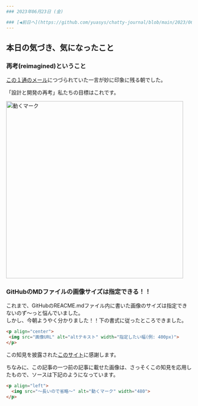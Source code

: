 ```yaml
---
### 2023年06月23日 (金)

### [◀️前日へ](https://github.com/yuasys/chatty-journal/blob/main/2023/06/2023-06-22.md)&emsp;&emsp;&emsp;&emsp;[翌日へ▶️](https://github.com/yuasys/chatty-journal/blob/main/2023/06/2023-06-24.md)
---
```


## 本日の気づき、気になったこと

### 再考(reimagined)ということ

[この１通のメール](https://mail.google.com/mail/u/0/?tab=om#search/Everything+we+announced+at+Config+2023/WhctKKXxCwRdRZNdnsRlZQzhzvfLgJkWqBNKhbNZgjCKLbVWZQDqXJQFlXLjztLKGrdZRtg)につづられていた一言が妙に印象に残る朝でした。  

「設計と開発の再考」私たちの目標はこれです。

<p align="left">
  <img src="https://ci4.googleusercontent.com/proxy/K_8vE8091fK97cP8Cu_ExnFVqdKcYhsAwGl22Bhr82GULIOKkd9FLakQlCnp-zLm-th7pByMAYcW7PTj13VeOfUbPCsFnsN6eSgwaPeECqRhdL1neL1RpMwLdP8=s0-d-e1-ft#https://static.figma.com/uploads/924d3f6fb144dcc53a8b68aa7058e86a2e12fa95)https://ci4.googleusercontent.com/proxy/K_8vE8091fK97cP8Cu_ExnFVqdKcYhsAwGl22Bhr82GULIOKkd9FLakQlCnp-zLm-th7pByMAYcW7PTj13VeOfUbPCsFnsN6eSgwaPeECqRhdL1neL1RpMwLdP8=s0-d-e1-ft#https://static.figma.com/uploads/924d3f6fb144dcc53a8b68aa7058e86a2e12fa95" alt="動くマーク" width="480">
</p>

 ### GitHubのMDファイルの画像サイズは指定できる！！

 これまで、GitHubのREACME.mdファイル内に書いた画像のサイズは指定できないのず～っと悩んでいました。  
 しかし、今朝ようやく分かりました！！下の書式に従ったところできました。

 ```markdown
<p align="center">
  <img src="画像URL" alt="altテキスト" width="指定したい幅(例: 400px)">
</p>
```

この知見を披露された[このサイト](https://shinshin86.hateblo.jp/entry/2021/09/12/084848#:~:text=image%20resize%20in%20github%20flavored%20markdown.%20%C2%B7%20GitHub,%3C%2Fp%3E%20%E2%80%BB%E3%81%A1%E3%81%AA%E3%81%BF%E3%81%AB%20p%20%E3%82%BF%E3%82%B0%E3%81%AB%E4%BB%98%E3%81%84%E3%81%A6%E3%81%84%E3%82%8B%20align%3D%22center%22%20%E3%81%AF%20text-align%3Acenter%3B%20%E3%81%A8%E5%90%8C%E3%81%98%E3%82%82%E3%81%AE%E3%80%82)に感謝します。  

ちなみに、この記事の一つ前の記事に載せた画像は、さっそくこの知見を応用したもので、ソースは下記のようになっています。

```markdown
<p align="left">
  <img src="～長いので省略～" alt="動くマーク" width="480">
</p>
```
